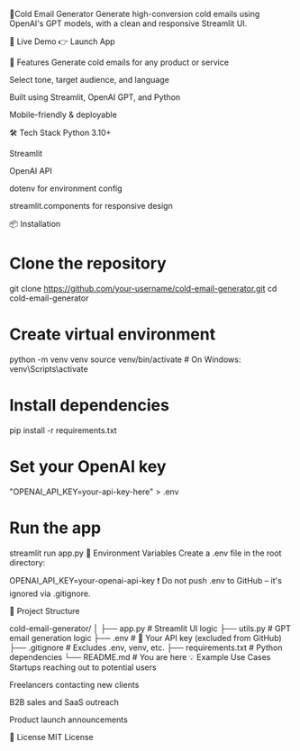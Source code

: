 🧊Cold Email Generator
Generate high-conversion cold emails using OpenAI's GPT models, with a clean and responsive Streamlit UI.


🚀 Live Demo
👉 Launch App

📌 Features
Generate cold emails for any product or service

Select tone, target audience, and language

Built using Streamlit, OpenAI GPT, and Python

Mobile-friendly & deployable

🛠️ Tech Stack
Python 3.10+

Streamlit

OpenAI API

dotenv for environment config

streamlit.components for responsive design

📦 Installation

# Clone the repository
git clone https://github.com/your-username/cold-email-generator.git
cd cold-email-generator

# Create virtual environment
python -m venv venv
source venv/bin/activate  # On Windows: venv\Scripts\activate

# Install dependencies
pip install -r requirements.txt

# Set your OpenAI key
 "OPENAI_API_KEY=your-api-key-here" > .env

# Run the app
streamlit run app.py
🔐 Environment Variables
Create a .env file in the root directory:


OPENAI_API_KEY=your-openai-api-key
❗ Do not push .env to GitHub – it's ignored via .gitignore.

📁 Project Structure

cold-email-generator/
│
├── app.py                  # Streamlit UI logic
├── utils.py                # GPT email generation logic
├── .env                    # 🔐 Your API key (excluded from GitHub)
├── .gitignore              # Excludes .env, venv, etc.
├── requirements.txt        # Python dependencies
└── README.md               # You are here
💡 Example Use Cases
Startups reaching out to potential users

Freelancers contacting new clients

B2B sales and SaaS outreach

Product launch announcements

📄 License
MIT License
